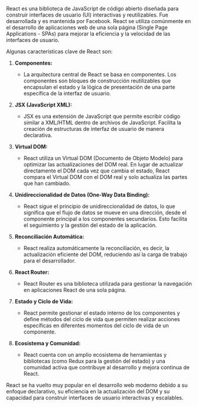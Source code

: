 React es una biblioteca de JavaScript de código abierto diseñada para construir interfaces de usuario (UI) interactivas y reutilizables. Fue desarrollada y es mantenida por Facebook. React se utiliza comúnmente en el desarrollo de aplicaciones web de una sola página (Single Page Applications - SPAs) para mejorar la eficiencia y la velocidad de las interfaces de usuario.

Algunas características clave de React son:

1. **Componentes:**
   - La arquitectura central de React se basa en componentes. Los componentes son bloques de construcción reutilizables que encapsulan el estado y la lógica de presentación de una parte específica de la interfaz de usuario.

2. **JSX (JavaScript XML):**
   - JSX es una extensión de JavaScript que permite escribir código similar a XML/HTML dentro de archivos de JavaScript. Facilita la creación de estructuras de interfaz de usuario de manera declarativa.

3. **Virtual DOM:**
   - React utiliza un Virtual DOM (Documento de Objeto Modelo) para optimizar las actualizaciones del DOM real. En lugar de actualizar directamente el DOM cada vez que cambia el estado, React compara el Virtual DOM con el DOM real y solo actualiza las partes que han cambiado.

4. **Unidireccionalidad de Datos (One-Way Data Binding):**
   - React sigue el principio de unidireccionalidad de datos, lo que significa que el flujo de datos se mueve en una dirección, desde el componente principal a los componentes secundarios. Esto facilita el seguimiento y la gestión del estado de la aplicación.

5. **Reconciliación Automática:**
   - React realiza automáticamente la reconciliación, es decir, la actualización eficiente del DOM, reduciendo así la carga de trabajo para el desarrollador.

6. **React Router:**
   - React Router es una biblioteca utilizada para gestionar la navegación en aplicaciones React de una sola página.

7. **Estado y Ciclo de Vida:**
   - React permite gestionar el estado interno de los componentes y define métodos del ciclo de vida que permiten realizar acciones específicas en diferentes momentos del ciclo de vida de un componente.

8. **Ecosistema y Comunidad:**
   - React cuenta con un amplio ecosistema de herramientas y bibliotecas (como Redux para la gestión del estado) y una comunidad activa que contribuye al desarrollo y mejora continua de React.

React se ha vuelto muy popular en el desarrollo web moderno debido a su enfoque declarativo, su eficiencia en la actualización del DOM y su capacidad para construir interfaces de usuario interactivas y escalables.